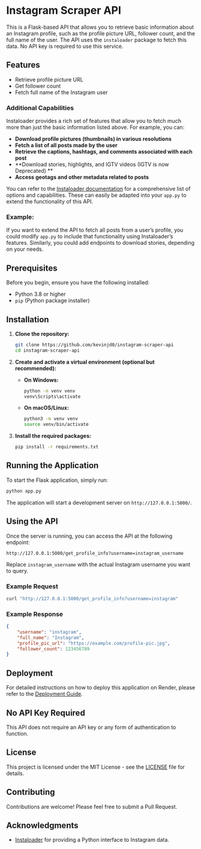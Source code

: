 # Instagram Scraper API

This is a Flask-based API that allows you to retrieve basic information about an Instagram profile, such as the profile picture URL, follower count, and the full name of the user. The API uses the `instaloader` package to fetch this data. No API key is required to use this service.

## Features

- Retrieve profile picture URL
- Get follower count
- Fetch full name of the Instagram user

### Additional Capabilities

Instaloader provides a rich set of features that allow you to fetch much more than just the basic information listed above. For example, you can:

- **Download profile pictures (thumbnails) in various resolutions**
- **Fetch a list of all posts made by the user**
- **Retrieve the captions, hashtags, and comments associated with each post**
- **Download stories, highlights, and IGTV videos (IGTV is now Deprecated) **
- **Access geotags and other metadata related to posts**

You can refer to the [Instaloader documentation](https://instaloader.github.io/) for a comprehensive list of options and capabilities. These can easily be adapted into your `app.py` to extend the functionality of this API.

### Example:

If you want to extend the API to fetch all posts from a user’s profile, you could modify `app.py` to include that functionality using Instaloader’s features. Similarly, you could add endpoints to download stories, depending on your needs.

## Prerequisites

Before you begin, ensure you have the following installed:

- Python 3.8 or higher
- `pip` (Python package installer)

## Installation

1. **Clone the repository:**

    ```bash
    git clone https://github.com/kevinjd0/instagram-scraper-api
    cd instagram-scraper-api
    ```

2. **Create and activate a virtual environment (optional but recommended):**

    - **On Windows:**

      ```bash
      python -m venv venv
      venv\Scripts\activate
      ```

    - **On macOS/Linux:**

      ```bash
      python3 -m venv venv
      source venv/bin/activate
      ```

3. **Install the required packages:**

    ```bash
    pip install -r requirements.txt
    ```

## Running the Application

To start the Flask application, simply run:

```bash
python app.py
```

The application will start a development server on `http://127.0.0.1:5000/`.

## Using the API

Once the server is running, you can access the API at the following endpoint:

```
http://127.0.0.1:5000/get_profile_info?username=instagram_username
```

Replace `instagram_username` with the actual Instagram username you want to query.

### Example Request

```bash
curl "http://127.0.0.1:5000/get_profile_info?username=instagram"
```

### Example Response

```json
{
    "username": "instagram",
    "full_name": "Instagram",
    "profile_pic_url": "https://example.com/profile-pic.jpg",
    "follower_count": 123456789
}
```

## Deployment

For detailed instructions on how to deploy this application on Render, please refer to the [Deployment Guide](./deployment.md).

## No API Key Required

This API does not require an API key or any form of authentication to function.

## License

This project is licensed under the MIT License - see the [LICENSE](LICENSE) file for details.

## Contributing

Contributions are welcome! Please feel free to submit a Pull Request.

## Acknowledgments

- [Instaloader](https://instaloader.github.io/) for providing a Python interface to Instagram data.

